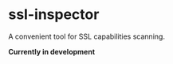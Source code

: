 ssl-inspector
=============

A convenient tool for SSL capabilities scanning.



**Currently in development**
